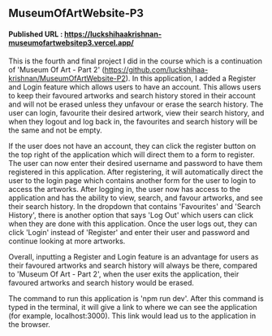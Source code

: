 ## MuseumOfArtWebsite-P3

#### Published URL : https://luckshihaakrishnan-museumofartwebsitep3.vercel.app/

This is the fourth and final project I did in the course which is a continuation of 'Museum Of Art - Part 2' (https://github.com/luckshihaa-krishnan/MuseumOfArtWebsite-P2). In this application, I added a Register and Login feature which allows users to have an account. This allows users to keep their favoured artworks and search history stored in their account and will not be erased unless they unfavour or erase the search history. The user can login, favourite their desired artwork, view their search history, and when they logout and log back in, the favourites and search history will be the same and not be empty. 

If the user does not have an account, they can click the register button on the top right of the application which will direct them to a form to register. The user can now enter their desired username and password to have them registered in this application. After registering, it will automatically direct the user to the login page which contains another form for the user to login to access the artworks. After logging in, the user now has access to the application and has the ability to view, search, and favour artworks, and see their search history. In the dropdown that contains 'Favourites' and 'Search History', there is another option that says 'Log Out' which users can click when they are done with this application. Once the user logs out, they can click 'Login' instead of 'Register' and enter their user and password and continue looking at more artworks.

Overall, inputting a Register and Login feature is an advantage for users as their favoured artworks and search history will always be there, compared to 'Museum Of Art - Part 2', when the user exits the application, their favoured artworks and search history would be erased.

The command to run this application is 'npm run dev'. After this command is typed in the terminal, it will give a link to where we can see the application (for example, localhost:3000). This link would lead us to the application in the browser.
